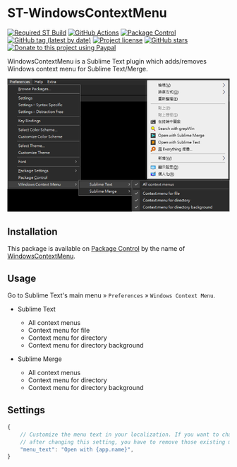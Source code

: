 # ST-WindowsContextMenu

[![Required ST Build](https://img.shields.io/badge/ST-4105+-orange.svg?style=flat-square&logo=sublime-text)](https://www.sublimetext.com)
[![GitHub Actions](https://img.shields.io/github/workflow/status/jfcherng-sublime/ST-WindowsContextMenu/Python?style=flat-square)](https://github.com/jfcherng-sublime/ST-WindowsContextMenu/actions)
[![Package Control](https://img.shields.io/packagecontrol/dt/WindowsContextMenu?style=flat-square)](https://packagecontrol.io/packages/WindowsContextMenu)
[![GitHub tag (latest by date)](https://img.shields.io/github/v/tag/jfcherng-sublime/ST-WindowsContextMenu?style=flat-square&logo=github)](https://github.com/jfcherng-sublime/ST-WindowsContextMenu/tags)
[![Project license](https://img.shields.io/github/license/jfcherng-sublime/ST-WindowsContextMenu?style=flat-square&logo=github)](https://github.com/jfcherng-sublime/ST-WindowsContextMenu/blob/main/LICENSE)
[![GitHub stars](https://img.shields.io/github/stars/jfcherng-sublime/ST-WindowsContextMenu?style=flat-square&logo=github)](https://github.com/jfcherng-sublime/ST-WindowsContextMenu/stargazers)
[![Donate to this project using Paypal](https://img.shields.io/badge/paypal-donate-blue.svg?style=flat-square&logo=paypal)](https://www.paypal.me/jfcherng/5usd)

WindowsContextMenu is a Sublime Text plugin which adds/removes Windows context menu for Sublime Text/Merge.

![screenshot](https://raw.githubusercontent.com/jfcherng-sublime/ST-WindowsContextMenu/main/docs/screenshot.png)

## Installation

This package is available on [Package Control][package-control] by the name of [WindowsContextMenu][windowscontextmenu].

## Usage

Go to Sublime Text's main menu » `Preferences` » `Windows Context Menu`.

- Sublime Text

  - All context menus
  - Context menu for file
  - Context menu for directory
  - Context menu for directory background

- Sublime Merge

  - All context menus
  - Context menu for directory
  - Context menu for directory background

## Settings

```js
{
    // Customize the menu text in your localization. If you want to change the existing menu text,
    // after changing this setting, you have to remove those existing menus and then re-add them.
    "menu_text": "Open with {app.name}",
}
```

[windowscontextmenu]: https://packagecontrol.io/packages/WindowsContextMenu
[package-control]: https://packagecontrol.io
